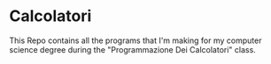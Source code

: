 # Calcolatori

This Repo contains all the programs that I'm making for my computer science degree during the "Programmazione Dei Calcolatori" class.
